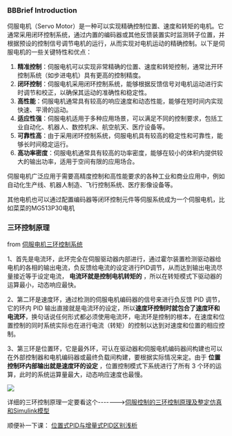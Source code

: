 ### BBBrief Introduction

伺服电机（Servo Motor）是一种可以实现精确控制位置、速度和转矩的电机。它通常采用闭环控制系统，通过内置的编码器或其他反馈装置实时监测转子位置，并根据预设的控制信号调节电机的运行，从而实现对电机运动的精确控制。以下是伺服电机的一些关键特性和优点：

1. **精准控制**：伺服电机可以实现非常精确的位置、速度和转矩控制，通常比开环控制系统（如步进电机）具有更高的控制精度。
2. **闭环控制**：伺服电机采用闭环控制系统，能够根据反馈信号对电机运动进行实时调节和校正，以确保其运动的准确性和稳定性。
3. **高性能**：伺服电机通常具有较高的响应速度和动态性能，能够在短时间内实现快速、平滑的运动。
4. **适应性强**：伺服电机适用于多种应用场景，可以满足不同的控制要求，包括工业自动化、机器人、数控机床、航空航天、医疗设备等。
5. **可靠性高**：由于采用闭环控制系统，伺服电机具有较高的稳定性和可靠性，能够长时间稳定运行。
6. **高功率密度**：伺服电机通常具有较高的功率密度，能够在较小的体积内提供较大的输出功率，适用于空间有限的应用场合。

伺服电机广泛应用于需要高精度控制和高性能要求的各种工业和商业应用中，例如自动化生产线、机器人制造、飞行控制系统、医疗影像设备等。

其他电机也可以通过配置编码器等闭环控制元件等伺服系统成为一个伺服电机，比如菜菜的MG513P30电机

### 三环控制原理

from [伺服电机三环控制系统](https://blog.csdn.net/u013528298/article/details/80421244)

1、首先是电流环，此环完全在伺服驱动器内部进行，通过霍尔装置检测驱动器给电机的各相的输出电流，负反馈给电流的设定进行PID调节，从而达到输出电流尽量接近等于设定电流， **电流环就是控制电机转矩的** ，所以在转矩模式下驱动器的运算最小，动态响应最快。

2、第二环是速度环，通过检测的伺服电机编码器的信号来进行负反馈 PID 调节，它的环内 PID 输出直接就是电流环的设定，所以**速度环控制时就包合了速度环和电流环**，换句话说任何形式都必须使用电流环，电流环是控制的根本，在速度和位置控制的同时系统实际也在进行电流（转矩）的控制以达到对速度和位置的相应控制。

3、第三环是位置环，它是最外环，可认在驱动器和伺服电机编码器间构建也可以在外部控制器和电机编码器或最终负载间构建，要根据实际情况来定。由于 **位置控制环内部输出就是速度环的设定** ，位置控制模式下系统进行了所有 3 个环的运算，此时的系统运算量最大，动态响应速度也最慢。

![](https://img-blog.csdn.net/20180523160153945?watermark/2/text/aHR0cHM6Ly9ibG9nLmNzZG4ubmV0L3UwMTM1MjgyOTg=/font/5a6L5L2T/fontsize/400/fill/I0JBQkFCMA==/dissolve/70)

详细的三环控制原理一定要看这个------->[伺服控制的三环控制原理及整定仿真和Simulink模型](https://blog.csdn.net/soar3033/article/details/117996817?ops_request_misc=%257B%2522request%255Fid%2522%253A%2522171033545116800182733162%2522%252C%2522scm%2522%253A%252220140713.130102334..%2522%257D&request_id=171033545116800182733162&biz_id=0&utm_medium=distribute.pc_search_result.none-task-blog-2~all~sobaiduend~default-2-117996817-null-null.142^v99^pc_search_result_base8&utm_term=%E4%BC%BA%E6%9C%8D%E7%94%B5%E6%9C%BA%E6%8E%A7%E5%88%B6%E5%8E%9F%E7%90%86&spm=1018.2226.3001.4187)

顺便补一下课：
[位置式PID与增量式PID区别浅析](https://blog.csdn.net/as480133937/article/details/89508034?ops_request_misc=%257B%2522request%255Fid%2522%253A%2522171033969616777224479115%2522%252C%2522scm%2522%253A%252220140713.130102334..%2522%257D&request_id=171033969616777224479115&biz_id=0&utm_medium=distribute.pc_search_result.none-task-blog-2~all~sobaiduend~default-2-89508034-null-null.142^v99^pc_search_result_base8&utm_term=%E5%A2%9E%E9%87%8F%E5%BC%8Fpid%E4%B8%8E%E4%BD%8D%E7%BD%AE%E5%BC%8Fpid%E7%9A%84&spm=1018.2226.3001.4187)
